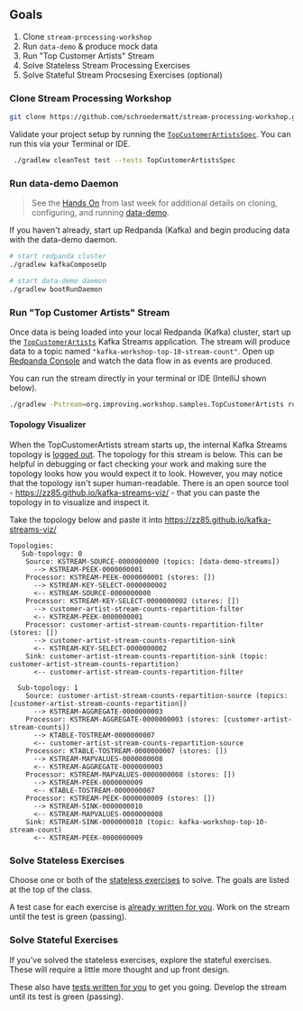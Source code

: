 ## Goals

1. Clone `stream-processing-workshop`
2. Run `data-demo` & produce mock data
3. Run "Top Customer Artists" Stream
4. Solve Stateless Stream Processing Exercises
5. Solve Stateful Stream Procsesing Exercises (optional)

### Clone Stream Processing Workshop

```bash
git clone https://github.com/schroedermatt/stream-processing-workshop.git
```

Validate your project setup by running the [`TopCustomerArtistsSpec`](https://github.com/schroedermatt/stream-processing-workshop/blob/main/src/test/groovy/org/improving/workshop/samples/TopCustomerArtistsSpec.groovy).  You can run this via your Terminal or IDE.

```bash
 ./gradlew cleanTest test --tests TopCustomerArtistsSpec
```

### Run data-demo Daemon

> See the [Hands On](https://github.com/schroedermatt/data-demo/blob/main/assets/01_hands-on.md) from last week for additional details on cloning, configuring, and running [data-demo](https://github.com/schroedermatt/data-demo).

If you haven't already, start up Redpanda (Kafka) and begin producing data with the data-demo daemon.

```bash
# start redpanda cluster
./gradlew kafkaComposeUp

# start data-demo daemon
./gradlew bootRunDaemon
```

### Run "Top Customer Artists" Stream

Once data is being loaded into your local Redpanda (Kafka) cluster, start up the [`TopCustomerArtists`](https://github.com/schroedermatt/stream-processing-workshop/blob/main/src/main/java/org/improving/workshop/samples/TopCustomerArtists.java) Kafka Streams application. The stream will produce data to a topic named `"kafka-workshop-top-10-stream-count"`. Open up [Redpanda Console](http://localhost:3000/topics) and watch the data flow in as events are produced.

You can run the stream directly in your terminal or IDE (IntelliJ shown below).

```bash
./gradlew -Pstream=org.improving.workshop.samples.TopCustomerArtists run 
```

#### Topology Visualizer

When the TopCustomerArtists stream starts up, the internal Kafka Streams topology is [logged out](https://github.com/schroedermatt/stream-processing-workshop/blob/main/src/main/java/org/improving/workshop/Streams.java#L104). The topology for this stream is below. This can be helpful in debugging or fact checking your work and making sure the topology looks how you would expect it to look. However, you may notice that the topology isn't super human-readable. There is an open source tool - https://zz85.github.io/kafka-streams-viz/ - that you can paste the topology in to visualize and inspect it.

Take the topology below and paste it into https://zz85.github.io/kafka-streams-viz/

```
Topologies:
   Sub-topology: 0
    Source: KSTREAM-SOURCE-0000000000 (topics: [data-demo-streams])
      --> KSTREAM-PEEK-0000000001
    Processor: KSTREAM-PEEK-0000000001 (stores: [])
      --> KSTREAM-KEY-SELECT-0000000002
      <-- KSTREAM-SOURCE-0000000000
    Processor: KSTREAM-KEY-SELECT-0000000002 (stores: [])
      --> customer-artist-stream-counts-repartition-filter
      <-- KSTREAM-PEEK-0000000001
    Processor: customer-artist-stream-counts-repartition-filter (stores: [])
      --> customer-artist-stream-counts-repartition-sink
      <-- KSTREAM-KEY-SELECT-0000000002
    Sink: customer-artist-stream-counts-repartition-sink (topic: customer-artist-stream-counts-repartition)
      <-- customer-artist-stream-counts-repartition-filter

  Sub-topology: 1
    Source: customer-artist-stream-counts-repartition-source (topics: [customer-artist-stream-counts-repartition])
      --> KSTREAM-AGGREGATE-0000000003
    Processor: KSTREAM-AGGREGATE-0000000003 (stores: [customer-artist-stream-counts])
      --> KTABLE-TOSTREAM-0000000007
      <-- customer-artist-stream-counts-repartition-source
    Processor: KTABLE-TOSTREAM-0000000007 (stores: [])
      --> KSTREAM-MAPVALUES-0000000008
      <-- KSTREAM-AGGREGATE-0000000003
    Processor: KSTREAM-MAPVALUES-0000000008 (stores: [])
      --> KSTREAM-PEEK-0000000009
      <-- KTABLE-TOSTREAM-0000000007
    Processor: KSTREAM-PEEK-0000000009 (stores: [])
      --> KSTREAM-SINK-0000000010
      <-- KSTREAM-MAPVALUES-0000000008
    Sink: KSTREAM-SINK-0000000010 (topic: kafka-workshop-top-10-stream-count)
      <-- KSTREAM-PEEK-0000000009
```

### Solve Stateless Exercises

Choose one or both of the [stateless exercises](https://github.com/schroedermatt/stream-processing-workshop/tree/main/src/main/java/org/improving/workshop/exercises/stateless) to solve. The goals are listed at the top of the class.

A test case for each exercise is [already written for you](https://github.com/schroedermatt/stream-processing-workshop/tree/main/src/test/groovy/org/improving/workshop/exercises/stateless). Work on the stream until the test is green (passing).

### Solve Stateful Exercises

If you've solved the stateless exercises, explore the stateful exercises. These will require a little more thought and up front design.

These also have [tests written for you](https://github.com/schroedermatt/stream-processing-workshop/tree/main/src/test/groovy/org/improving/workshop/exercises/stateful) to get you going. Develop the stream until its test is green (passing).